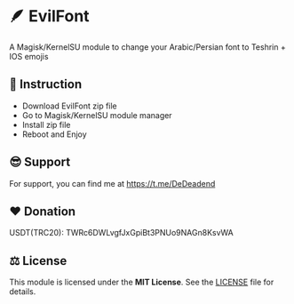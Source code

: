 # 🪶 EvilFont

A Magisk/KernelSU module to change your Arabic/Persian font to Teshrin + IOS emojis 

## 📜 Instruction

- Download EvilFont zip file
- Go to Magisk/KernelSU module manager
- Install zip file
- Reboot and Enjoy

## 😎 Support

For support, you can find me at https://t.me/DeDeadend

## ❤️ Donation

USDT(TRC20): TWRc6DWLvgfJxGpiBt3PNUo9NAGn8KsvWA

## ⚖️ License
This module is licensed under the **MIT License**. See the [LICENSE](LICENSE) file for details.

